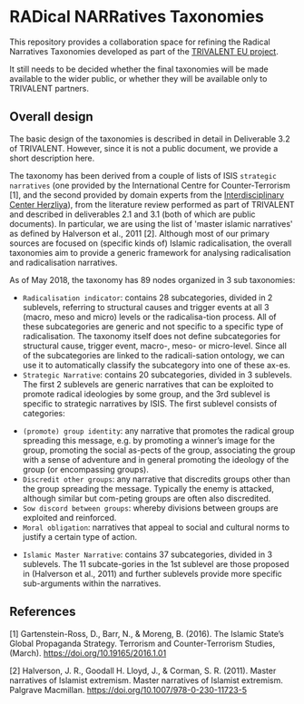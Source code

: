 # RADical NARRatives Taxonomies

This repository provides a collaboration space for refining the Radical Narratives Taxonomies developed as part of the [TRIVALENT EU project](https://trivalent-project.eu).

It still needs to be decided whether the final taxonomies will be made available to the wider public, or whether they will be available only to TRIVALENT partners.

## Overall design
The basic design of the taxonomies is described in detail in Deliverable 3.2 of TRIVALENT. However, since it is not a public document, we provide a short description here.

The taxonomy has been derived from a couple of lists of ISIS `strategic narratives` (one provided by the International Centre for Counter-Terrorism [1], and the second provided by domain experts from the [Interdisciplinary Center Herzliya](http://www.idc.ac.il/)), from the literature review performed as part of TRIVALENT and described in deliverables 2.1 and 3.1 (both of which are public documents).  In particular, we are using the list of 'master islamic narratives' as defined by Halverson et al., 2011 [2]. Although most of our primary sources are focused on (specific kinds of) Islamic radicalisation, the overall taxonomies aim to provide a generic framework for analysing radicalisation and radicalisation narratives.

As of May 2018, the taxonomy has 89 nodes organized in 3 sub taxonomies:
*	``Radicalisation indicator``: contains 28 subcategories, divided in 2 sublevels, referring to structural causes and trigger events at all 3 (macro, meso and micro) levels or the radicalisa-tion process. All of these subcategories are generic and not specific to a specific type of radicalisation. The taxonomy itself does not define subcategories for structural cause, trigger event, macro-, meso- or micro-level. Since all of the subcategories are linked to the radicali-sation ontology, we can use it to automatically classify the subcategory into one of these ax-es.
*	``Strategic Narrative``: contains 20 subcategories, divided in 3 sublevels. The first 2 sublevels are generic narratives that can be exploited to promote radical ideologies by some group, and the 3rd sublevel is specific to strategic narratives by ISIS. The first sublevel consists of categories:
  -	``(promote) group identity``: any narrative that promotes the radical group spreading this message, e.g. by promoting a winner’s image for the group, promoting the social as-pects of the group, associating the group with a sense of adventure and in general promoting the ideology of the group (or encompassing groups).  
  -	``Discredit other groups``: any narrative that discredits groups other than the group spreading the message. Typically the enemy is attacked, although similar but com-peting groups are often also discredited.  
  -	``Sow discord between groups``: whereby divisions between groups are exploited and reinforced.  
  -	``Moral obligation``: narratives that appeal to social and cultural norms to justify a certain type of action. 
*	``Islamic Master Narrative``: contains 37 subcategories, divided in 3 sublevels. The 11 subcate-gories in the 1st sublevel are those proposed in (Halverson et al., 2011) and further sublevels provide more specific sub-arguments within the narratives.

## References
[1] Gartenstein-Ross, D., Barr, N., & Moreng, B. (2016). The Islamic State’s Global Propaganda Strategy. Terrorism and Counter-Terrorism Studies, (March). https://doi.org/10.19165/2016.1.01

[2] Halverson, J. R., Goodall H. Lloyd, J., & Corman, S. R. (2011). Master narratives of Islamist extremism. Master narratives of Islamist extremism. Palgrave Macmillan. https://doi.org/10.1007/978-0-230-11723-5
